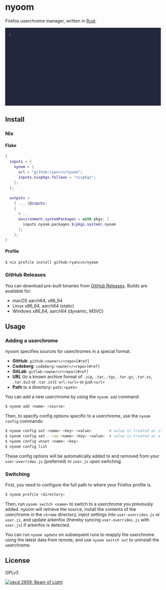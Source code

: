 <!--
SPDX-FileCopyrightText: 2024 Ryan Cao <hello@ryanccn.dev>

SPDX-License-Identifier: CC-BY-NC-SA-4.0
-->

# nyoom

Firefox userchrome manager, written in [Rust](https://rust-lang.org/).

![Demo](/.github/demo.gif)

## Install

### Nix

#### Flake

```nix
{
  inputs = {
    nyoom = {
      url = "github:ryanccn/nyoom";
      inputs.nixpkgs.follows = "nixpkgs";
    };
  };

  outputs =
    { ... }@inputs:
    {
      # ...
      environment.systemPackages = with pkgs; [
        inputs.nyoom.packages.${pkgs.system}.nyoom
      ];
    };
}
```

#### Profile

```bash
$ nix profile install github:ryanccn/nyoom
```

### GitHub Releases

You can download pre-built binaries from [GitHub Releases](https://github.com/ryanccn/nyoom/releases/latest). Builds are available for:

- macOS aarch64, x86_64
- Linux x86_64, aarch64 (static)
- Windows x86_64, aarch64 (dynamic, MSVC)

## Usage

### Adding a userchrome

nyoom specifies sources for userchromes in a special format.

- **GitHub**: `github:<owner>/<repo>[#ref]`
- **Codeberg**: `codeberg:<owner>/<repo>[#ref]`
- **GitLab**: `gitlab:<owner>/<repo>[#ref]`
- **URL** (to a known archive format of `.zip`, `.tar`, `.tgz`, `.tar.gz`, `.tar.xz`, `.tar.bz2` or `.tar.zst`): `url:<url>` or just `<url>`
- **Path** to a directory: `path:<path>`

You can add a new userchrome by using the `nyoom add` command:

```bash
$ nyoom add <name> <source>
```

Then, to specify config options specific to a userchrome, use the `nyoom config` commands:

```bash
$ nyoom config set <name> <key> <value>        # value is treated as string
$ nyoom config set --raw <name> <key> <value>  # value is treated as a JavaScript value
$ nyoom config unset <name> <key>
$ nyoom config list
```

These config options will be automatically added to and removed from your `user-overrides.js` (preferred) or `user.js` upon switching.

### Switching

First, you need to configure the full path to where your Firefox profile is.

```bash
$ nyoom profile <directory>
```

Then, run `nyoom switch <name>` to switch to a userchrome you previously added. nyoom will retrieve the source, install the contents of the userchrome in the `chrome` directory, inject settings into `user-overrides.js` or `user.js`, and update arkenfox (thereby syncing `user-overrides.js` with `user.js`) if arkenfox is detected.

You can run `nyoom update` on subsequent runs to reapply the userchrome using the latest data from remote, and use `nyoom switch out` to uninstall the userchrome.

## License

GPLv3

[![xkcd 2959: Beam of Light](https://imgs.xkcd.com/comics/beam_of_light.png)](https://xkcd.com/2959)
